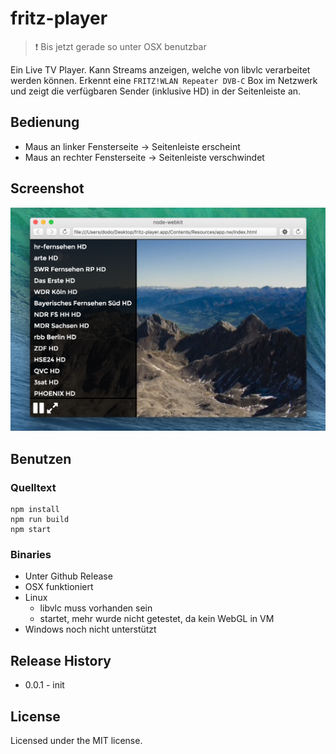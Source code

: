 # fritz-player
>  :exclamation: Bis jetzt gerade so unter OSX benutzbar

Ein Live TV Player. Kann Streams anzeigen, welche  von libvlc verarbeitet werden können.
Erkennt eine `FRITZ!WLAN Repeater DVB-C` Box im Netzwerk und zeigt die verfügbaren Sender (inklusive HD) in der Seitenleiste an.

## Bedienung
* Maus an linker Fensterseite -> Seitenleiste erscheint
* Maus an rechter Fensterseite -> Seitenleiste verschwindet


## Screenshot
![screenshot-osx](./screenshot-osx.png)


## Benutzen

### Quelltext
```
npm install
npm run build
npm start
```

### Binaries
* Unter Github Release
* OSX funktioniert
* Linux
  * libvlc muss vorhanden sein
  * startet, mehr wurde nicht getestet, da kein WebGL in VM
* Windows noch nicht unterstützt


## Release History
* 0.0.1 - init


## License
Licensed under the MIT license.
